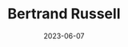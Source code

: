 ---
title: "Bertrand Russell"
cc-type: person
born-on: 1872-05-18
date: 2023-06-07
died-on: 1970-02-02
hashtag: bertrand-russell
reprogram-yourself: 
  - "Some part of life – perhaps the most important part – must be left to the spontaneous action of individual impulse, for where all is system there will be mental and spiritual death."
tags:
  - British
  - mathematician
  - philosopher
  - human being
  - dead at the moment
---